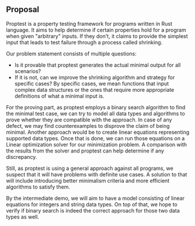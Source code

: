 ## Proposal

Proptest is a property testing framework for programs written in Rust language. It aims to help determine if certain properties hold for a program when given "arbitrary" inputs. If they don't, it claims to provide the simplest input that leads to test failure through a process called shrinking.

Our problem statement consists of multiple questions:
- Is it provable that proptest generates the actual minimal output for all scenarios?
- If it is not, can we improve the shrinking algorithm and strategy for specific cases? By specific cases, we mean functions that input complex data structures or the ones that require more appropriate definitions of what a minimal input is.

For the proving part, as proptest employs a binary search algorithm to find the minimal test case, we can try to model all data types and algorithms to prove whether they are compatible with the approach. In case of any defect, we may find counterexamples to disprove the claim of being minimal. Another approach would be to create linear equations representing supported data types. Once that is done, we can run those equations on a Linear optimization solver for our minimization problem. A comparison with the results from the solver and proptest can help determine if any discrepancy.

Still, as proptest is using a general approach against all programs, we suspect that it will have problems with definite use cases. A solution to that will include introducing better minimalism criteria and more efficient algorithms to satisfy them.

<!-- We think that a possible solution can consist of the generation of some Rust programs and testing them with the proptest framework and trying to find a better and more reduced test case than what has been generated by proptest. If we could find such a thing, it means that the test cases or obviously not minimal in all cases, if we could not, we shall delve into the test case generation mechanism and try to extract its corresponding formula in order to deal with it.
 -->
 
 By the intermediate demo, we will aim to have a model consisting of linear equations for integers and string data types. On top of that, we hope to verify if binary search is indeed the correct approach for those two data types as well. 
